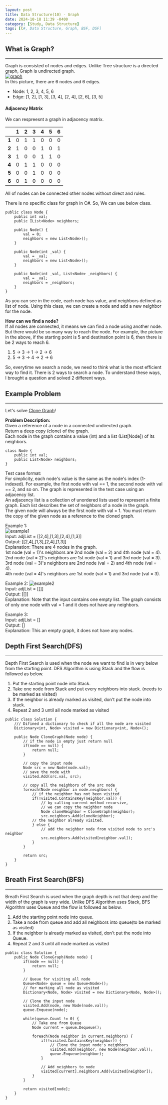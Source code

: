 ```yaml
---
layout: post
title: Data Structure(10) - Graph
date: 2024-10-18 11:39 -0400
category: [Study, Data Structure]
tags: [C#, Data Structure, Graph, BSF, DSF]
---
```


## What is Graph?
---
Graph is consisted of nodes and edges. Unlike Tree structure is a directed graph, Graph is undirected graph.   
[![graph](assets/img/data-structure-10/graph.jpg)](https://www.geeksforgeeks.org/what-is-graph-data-structure/)   
In this picture, there are 6 nodes and 6 edges.
- Node: 1, 2, 3, 4, 5, 6
- Edge: [1, 2], [1, 3], [3, 4], [2, 4], [2, 6], [3, 5]

#### Adjacency Matrix
We can respreesnt a graph in adjacency matrix.

||1|2|3|4|5|6|
|:---|:---:|:---:|:---:|:---:|:---:|:---:|
|**1**|0|1|1|0|0|0|
|**2**|1|0|0|1|0|1|
|**3**|1|0|0|1|1|0|
|**4**|0|1|1|0|0|0|
|**5**|0|0|1|0|0|0|
|**6**|0|1|0|0|0|0|

All of nodes can be connected other nodes without direct and rules.

There is no specific class for graph in C#. So, We can use below class.
```shell
public class Node {
    public int val;
    public IList<Node> neighbors;

    public Node() {
        val = 0;
        neighbors = new List<Node>();
    }

    public Node(int _val) {
        val = _val;
        neighbors = new List<Node>();
    }

    public Node(int _val, List<Node> _neighbors) {
        val = _val;
        neighbors = _neighbors;
    }
}
```

As you can see in the code, each node has value, and neighbors defined as list of node.
Using this class, we can create a node and add a new neighbor for the node.

**How can we find a node?**   
If all nodes are connected, it means we can find a node using another node.
But there would be so many way to reach the node.
For example, the picture in the above, if the starting point is 5 and destination point is 6, then there is be 2 ways to reach 6.
1. 5 -> 3 -> 1 -> 2 -> 6
2. 5 -> 3 -> 4 -> 2 -> 6

So, everytime we search a node, we need to think what is the most efficient way to find it.
There is 2 ways to search a node. To understand these ways, I brought a question and solved 2 different ways.

## Example Problem
---
Let's solve [Clone Graph](https://leetcode.com/problems/clone-graph/description/)!

**Problem Description:**   
Given a reference of a node in a connected undirected graph.   
Return a deep copy (clone) of the graph.   
Each node in the graph contains a value (int) and a list (List[Node]) of its neighbors.

```shell
class Node {
    public int val;
    public List<Node> neighbors;
}
```
 
Test case format:   
For simplicity, each node's value is the same as the node's index (1-indexed). For example, the first node with val == 1, the second node with val == 2, and so on. The graph is represented in the test case using an adjacency list.   
An adjacency list is a collection of unordered lists used to represent a finite graph. Each list describes the set of neighbors of a node in the graph.   
The given node will always be the first node with val = 1. You must return the copy of the given node as a reference to the cloned graph.

Example 1:   
![example1](assets/img/data-structure-10/133_clone_graph_question.png)   
Input: adjList = [[2,4],[1,3],[2,4],[1,3]]   
Output: [[2,4],[1,3],[2,4],[1,3]]   
Explanation: There are 4 nodes in the graph.   
1st node (val = 1)'s neighbors are 2nd node (val = 2) and 4th node (val = 4).   
2nd node (val = 2)'s neighbors are 1st node (val = 1) and 3rd node (val = 3).   
3rd node (val = 3)'s neighbors are 2nd node (val = 2) and 4th node (val = 4).   
4th node (val = 4)'s neighbors are 1st node (val = 1) and 3rd node (val = 3).

Example 2:
![example2](assets/img/data-structure-10/133-2.png)   
Input: adjList = [[]]   
Output: [[]]   
Explanation: Note that the input contains one empty list. The graph consists of only one node with val = 1 and it does not have any neighbors.

Example 3:   
Input: adjList = []   
Output: []   
Explanation: This an empty graph, it does not have any nodes.

## Depth First Search(DFS)
---
Depth First Search is used when the node we want to find is in very below from the starting point.
DFS Algorithm is using Stack and the flow is followed as below.
1. Put the starting point node into Stack.
2. Take one node from Stack and put every neighbors into stack. (needs to be marked as visited)
3. If the neighbor is already marked as visited, don't put the node into stack.
4. Repeat 2 and 3 until all node marked as visited

```shell
public class Solution {
    /// Difined a dictionary to check if all the node are visited
    Dictionary<int, Node> visited = new Dictionary<int, Node>();

    public Node CloneGraph(Node node) {
        // if the node is empty just return null
        if(node == null) {
            return null;
        }

        // copy the input node
        Node src = new Node(node.val);
        // save the node with 
        visited.Add(src.val, src);

        // copy all the neighbors of the src node
        foreach(Node neighbor in node.neighbors) {
            // if the neighbor has not been visited
            if(!visited.ContainsKey(neighbor.val)) {
                // by calling current method recursive,
                // we can copy the neighbor node
                Node cloneNeighbor = CloneGraph(neighbor);
                src.neighbors.Add(cloneNeighbor);
            // the neighbor already visited.
            } else {
                // add the neighbor node from visited node to src's neighbor
                src.neighbors.Add(visited[neighbor.val]);
            }
        }

        return src;
    }
}
```

## Breath First Search(BFS)
---
Breath First Search is used when the graph depth is not that deep and the width of the graph is very wide.
Unlike DFS Algorithm uses Stack, BFS Algorithm uses Queue and the flow is followed as below.
1. Add the starting point node into queue.
2. Take a node from queue and add all neighbors into queue(to be marked as visited)
3. If the neighbor is already marked as visited, don't put the node into Queue.
4. Repeat 2 and 3 until all node marked as visited

```shell
public class Solution {
    public Node CloneGraph(Node node) {
        if(node == null) {
            return null;
        }

        // Queue for visiting all node
        Queue<Node> queue = new Queue<Node>();
        // for marking all node as visited
        Dictionary<Node, Node> visited = new Dictionary<Node, Node>();

        // Clone the input node
        visited.Add(node, new Node(node.val));
        queue.Enqueue(node);

        while(queue.Count != 0) {
            // Take one from Queue
            Node current = queue.Dequeue();

            foreach(Node neighbor in current.neighbors) {
                if(!visited.ContainsKey(neighbor)) {
                    // Clone the input node's neighbors
                    visited.Add(neighbor, new Node(neighbor.val));
                    queue.Enqueue(neighbor);
                }

                // Add neighbors to node
                visited[current].neighbors.Add(visited[neighbor]);
            }
        }

        return visited[node];
    }
}
```